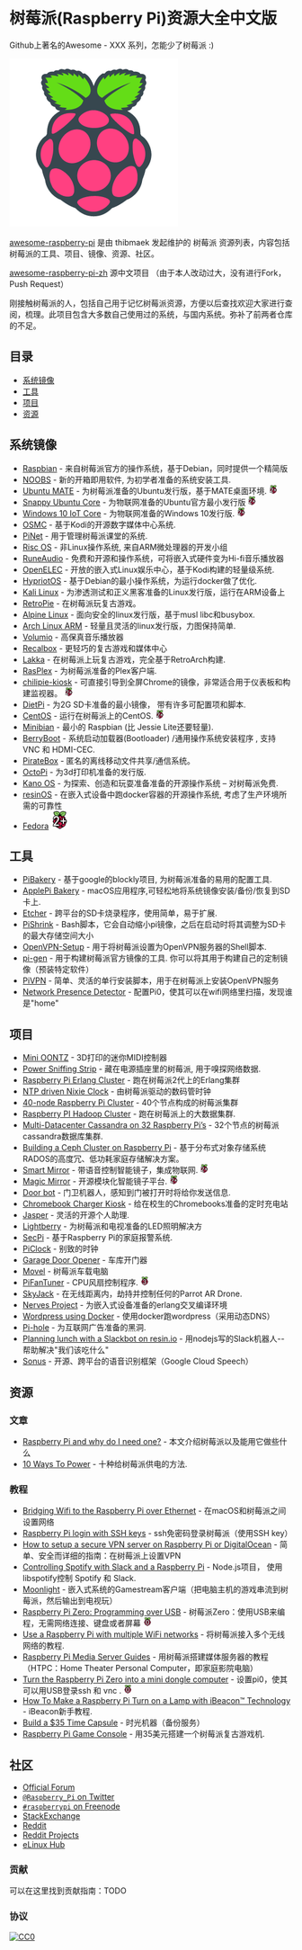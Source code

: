 #  树莓派(Raspberry Pi)资源大全中文版
Github上著名的Awesome - XXX 系列，怎能少了树莓派 :)

![](/logo.png)

[awesome-raspberry-pi](https://github.com/thibmaek/awesome-raspberry-pi) 是由 thibmaek 发起维护的 树莓派 资源列表，内容包括树莓派的工具、项目、镜像、资源、社区。

[awesome-raspberry-pi-zh](https://github.com/wwj718/awesome-raspberry-pi-zh) 源中文项目 （由于本人改动过大，没有进行Fork，Push Request）

刚接触树莓派的人，包括自己用于记忆树莓派资源，方便以后查找欢迎大家进行查阅，梳理。此项目包含大多数自己使用过的系统，与国内系统。弥补了前两者仓库的不足。

## 目录
*  [系统镜像](#os-images)
*  [工具](#tools)
*  [项目](#projects)
*  [资源](#resources)

<h2 id="os-images">系统镜像</h2>

- [Raspbian](https://www.raspberrypi.org/downloads/raspbian/) - 来自树莓派官方的操作系统，基于Debian，同时提供一个精简版
- [NOOBS](https://www.raspberrypi.org/downloads/noobs/) - 新的开箱即用软件, 为初学者准备的系统安装工具.
- [Ubuntu MATE](https://ubuntu-mate.org/raspberry-pi/) - 为树莓派准备的Ubuntu发行版，基于MATE桌面环境. ![Supports Raspberry Pi 2+](/media/badges/rpi-2+.png)
- [Snappy Ubuntu Core](https://developer.ubuntu.com/en/snappy/start/raspberry-pi-2/) - 为物联网准备的Ubuntu官方最小发行版 ![Supports Raspberry Pi 2+](/media/badges/rpi-2+.png)
- [Windows 10 IoT Core](https://developer.microsoft.com/nl-nl/windows/iot/Downloads.htm) - 为物联网准备的Windows 10发行版. ![Supports Raspberry Pi 2+](/media/badges/rpi-2+.png)
- [OSMC](https://osmc.tv/) - 基于Kodi的开源数字媒体中心系统.
- [PiNet](http://pinet.org.uk/) - 用于管理树莓派课堂的系统.
- [Risc OS](https://www.riscosopen.org/content/downloads/raspberry-pi) - 非Linux操作系统, 来自ARM微处理器的开发小组
- [RuneAudio](http://www.runeaudio.com/) - 免费和开源和操作系统，可将嵌入式硬件变为Hi-fi音乐播放器
- [OpenELEC](http://openelec.tv/) - 开放的嵌入式Linux娱乐中心，基于Kodi构建的轻量级系统.
- [HypriotOS](http://blog.hypriot.com/about/) - 基于Debian的最小操作系统，为运行docker做了优化.
- [Kali Linux](https://www.offensive-security.com/kali-linux-arm-images/) -  为渗透测试和正义黑客准备的Linux发行版，运行在ARM设备上
- [RetroPie](https://retropie.org.uk/) - 在树莓派玩复古游戏。
- [Alpine Linux](https://wiki.alpinelinux.org/wiki/Raspberry_Pi) - 面向安全的linux发行版，基于musl libc和busybox.
- [Arch Linux ARM](https://archlinuxarm.org/) - 轻量且灵活的linux发行版，力图保持简单.
- [Volumio](https://volumio.org/) - 高保真音乐播放器
- [Recalbox](https://www.recalbox.com) - 更轻巧的复古游戏和媒体中心
- [Lakka](http://lakka.tv) - 在树莓派上玩复古游戏，完全基于RetroArch构建.
- [RasPlex](http://www.rasplex.com/) - 为树莓派准备的Plex客户端.
- [chilipie-kiosk](https://github.com/futurice/chilipie-kiosk) - 可直接引导到全屏Chrome的镜像，非常适合用于仪表板和构建监视器。 ![Supports Raspberry Pi 2+](/media/badges/rpi-2+.png)
- [DietPi](https://github.com/Fourdee/DietPi) -  为2G SD卡准备的最小镜像， 带有许多可配置项和脚本.
- [CentOS](https://wiki.centos.org/SpecialInterestGroup/AltArch/Arm32/RaspberryPi3) - 运行在树莓派上的CentOS. ![Supports Raspberry Pi 2+](/media/badges/rpi-2+.png)
- [Minibian](https://minibianpi.wordpress.com/) - 最小的 Raspbian (比 Jessie Lite还要轻量).
- [BerryBoot](http://www.berryterminal.com/doku.php/berryboot) - 系统启动加载器(Bootloader) /通用操作系统安装程序 , 支持 VNC 和 HDMI-CEC.
- [PirateBox](https://piratebox.cc/raspberry_pi:diy) - 匿名的离线移动文件共享/通信系统。
- [OctoPi](https://octopi.octoprint.org/) - 为3d打印机准备的发行版.
- [Kano OS](http://developers.kano.me/downloads/) - 为探索、创造和玩耍准备准备的开源操作系统 – 对树莓派免费.
- [resinOS](https://resinos.io) - 在嵌入式设备中跑docker容器的开源操作系统, 考虑了生产环境所需的可靠性
- [Fedora](https://fedoraproject.org/wiki/Raspberry_Pi#Preparing_the_SD_card) ![Supports Raspberry Pi 2+](/media/badges/rpi-2+-32px.png)


<h2 id="tools">工具</h2>

- [PiBakery](http://www.pibakery.org/) - 基于google的blockly项目, 为树莓派准备的易用的配置工具.
- [ApplePi Bakery](http://www.tweaking4all.com/software/macosx-software/macosx-apple-pi-baker/)  - macOS应用程序,可轻松地将系统镜像安装/备份/恢复到SD卡上.
- [Etcher](https://www.etcher.io/) - 跨平台的SD卡烧录程序，使用简单，易于扩展.
- [PiShrink](https://github.com/Drewsif/PiShrink/) - Bash脚本，它会自动缩小pi镜像，之后在启动时将其调整为SD卡的最大存储空间大小
- [OpenVPN-Setup](https://github.com/StarshipEngineer/OpenVPN-Setup) - 用于将树莓派设置为OpenVPN服务器的Shell脚本.
- [pi-gen](https://github.com/RPi-Distro/pi-gen) - 用于构建树莓派官方镜像的工具. 你可以将其用于构建自己的定制镜像（预装特定软件）
- [PiVPN](http://www.pivpn.io/) - 简单、灵活的单行安装脚本，用于在树莓派上安装OpenVPN服务
- [Network Presence Detector](https://github.com/initialstate/pi-sensor-free-presence-detector/wiki) - 配置Pi0，使其可以在wifi网络里扫描，发现谁是"home"

<h2 id="projects">项目</h2>

- [Mini OONTZ](https://cdn-learn.adafruit.com/downloads/pdf/mini-oontz-3d-printed-midi-controller.pdf) - 3D打印的迷你MIDI控制器
- [Power Sniffing Strip](https://gnurds.com/index.php/2012/10/02/raspberry-pi-power-strip/) - 藏在电源插座里的树莓派, 用于嗅探网络数据.
- [Raspberry Pi Erlang Cluster](https://medium.com/@pieterjan_m/erlang-pi2-arm-cluster-vs-xeon-vm-40871d35d356#.bpao66cm8) - 跑在树莓派2代上的Erlang集群
- [NTP driven Nixie Clock](http://www.mjoldfield.com/atelier/2012/08/ntp-nixie.html) - 由树莓派驱动的数码管时钟
- [40-node Raspberry Pi Cluster](http://hackaday.com/2014/02/17/40-node-raspi-cluster/) - 40个节点构成的树莓派集群
- [Raspberry PI Hadoop Cluster](http://www.widriksson.com/raspberry-pi-hadoop-cluster/) - 跑在树莓派上的大数据集群.
- [Multi-Datacenter Cassandra on 32 Raspberry Pi’s](http://www.datastax.com/dev/blog/32-node-raspberry-pi-cassandra-cluster) - 32个节点的树莓派cassandra数据库集群.
- [Building a Ceph Cluster on Raspberry Pi](http://bryanapperson.com/blog/the-definitive-guide-ceph-cluster-on-raspberry-pi/) - 基于分布式对象存储系统RADOS的高度冗、低功耗家庭存储解决方案。
- [Smart Mirror](https://github.com/evancohen/smart-mirror) - 带语音控制智能镜子，集成物联网. ![Supports Raspberry Pi 2+](/media/badges/rpi-2+.png)
- [Magic Mirror](http://magicmirror.builders) - 开源模块化智能镜子平台. ![Supports Raspberry Pi 2+](/media/badges/rpi-2+.png)
- [Door bot](https://blog.haschek.at/post/f31aa) - 门卫机器人，感知到门被打开时将给你发送信息.
- [Chromebook Charger Kiosk](https://www.reddit.com/r/raspberry_pi/comments/53nj1z/chromebook_charger_kiosk_last_minute_charge_for/) - 给在校生的Chromebooks准备的定时充电站
- [Jasper](https://jasperproject.github.io/) - 灵活的开源个人助理.
- [Lightberry](https://lightberry.eu) - 为树莓派和电视准备的LED照明解决方
- [SecPi](https://github.com/SecPi/SecPi) - 基于Raspberry Pi的家庭报警系统.
- [PiClock](https://github.com/n0bel/PiClock) - 别致的时钟
- [Garage Door Opener](https://github.com/benjefferies/gogo-garage-opener) - 车库开门器
- [Movel](https://github.com/stevelacy/movel) - 树莓派车载电脑
- [PiFanTuner](https://github.com/winkidney/PIFanTuner) - CPU风扇控制程序. ![Supports Raspberry Pi 3](/media/badges/rpi-3.png)
- [SkyJack](https://samy.pl/skyjack/) - 在无线距离内，劫持并控制任何的Parrot AR Drone.
- [Nerves Project](https://github.com/nerves-project) - 为嵌入式设备准备的erlang交叉编译环境
- [Wordpress using Docker](https://github.com/rothgar/rpi-wordpress) - 使用docker跑wordpress（采用动态DNS）
- [Pi-hole](https://pi-hole.net/) - 为互联网广告准备的黑洞.
- [Planning lunch with a Slackbot on resin.io](https://resin.io/blog/planning-lunch-with-a-slackbot-on-resin-io/) - 用nodejs写的Slack机器人-- 帮助解决"我们该吃什么"
- [Sonus](https://github.com/evancohen/sonus) - 开源、跨平台的语音识别框架（Google Cloud Speech）

<h2 id="resources">资源</h2>

### 文章
- [Raspberry Pi and why do I need one?](https://www.liquidlight.co.uk/blog/article/raspberry-pi-what-is-it-and-why-do-i-need-one/) - 本文介绍树莓派以及能用它做些什么
- [10 Ways To Power](https://raspberrypi.about.com/od/Power/tp/10-Ways-to-Power-your-Raspberry-Pi.htm) - 十种给树莓派供电的方法.

### 教程
- [Bridging Wifi to the Raspberry Pi over Ethernet](https://blog.thibmaekelbergh.be/2015/02/16/bridging-wifi-to-the-raspberry-pi-over-ethernet.html) - 在macOS和树莓派之间设置网络
- [Raspberry Pi login with SSH keys](https://blog.thibmaekelbergh.be/2015/05/07/raspberry-pi-login-with-ssh-keys.html) - ssh免密码登录树莓派（使用SSH key）
- [How to setup a secure VPN server on Raspberry Pi or DigitalOcean](http://blog.hsp.dk/how-to-setup-vpn-server-on-raspberry-pi-or-digitalocean/) - 简单、安全而详细的指南：在树莓派上设置VPN
- [Controlling Spotify with Slack and a Raspberry Pi](https://thesocietea.org/2016/03/controlling-spotify-with-slack-and-a-raspberry-pi/) - Node.js项目， 使用libspotify控制 Spotify 和 Slack.
- [Moonlight](https://github.com/irtimmer/moonlight-embedded) - 嵌入式系统的Gamestream客户端（把电脑主机的游戏串流到树莓派，然后输出到电视玩）
- [Raspberry Pi Zero: Programming over USB](http://blog.gbaman.info/?p=791) - 树莓派Zero：使用USB来编程，无需网络连接、键盘或者屏幕 ![Supports Raspberry Pi Zero](/media/badges/rpi-0.png)
- [Use a Raspberry Pi with multiple WiFi networks](https://www.mikestreety.co.uk/blog/use-a-raspberry-pi-with-multiple-wifi-networks) - 将树莓派接入多个无线网络的教程.
- [Raspberry Pi Media Server Guides](http://www.htpcguides.com/category/raspberry-pi/) - 用树莓派搭建媒体服务器的教程（HTPC：Home Theater Personal Computer，即家庭影院电脑）
- [Turn the Raspberry Pi Zero into a mini dongle computer](http://n-o-d-e.net/post/150780207431/turn-the-raspberry-pi-zero-into-a-mini-dongle) - 设置pi0，使其可以用USB登录ssh 和 vnc . ![Supports Raspberry Pi Zero](/media/badges/rpi-0.png)
- [How To Make a Raspberry Pi Turn on a Lamp with iBeacon™ Technology](http://developer.radiusnetworks.com/2014/04/27/how-to-make-a-raspberry-pi-turn-on-a-lamp-with-an-ibeacon.html) - iBeacon新手教程.
- [Build a $35 Time Capsule](https://raymii.org/s/articles/Build_a_35_dollar_Time_Capsule_-_Raspberry_Pi_Time_Machine.html) - 时光机器（备份服务）
- [Raspberry Pi Game Console](https://lifehacker.com/how-to-turn-your-raspberry-pi-into-a-retro-game-console-498561192) - 用35美元搭建一个树莓派复古游戏机.


## 社区
- [Official Forum](https://www.raspberrypi.org/forums/)
- [`@Raspberry_Pi` on Twitter](https://twitter.com/Raspberry_Pi)
- [`#raspberrypi` on Freenode](https://webchat.freenode.net/?channels=%23raspberrypi)
- [StackExchange](https://raspberrypi.stackexchange.com/)
- [Reddit](https://www.reddit.com/r/raspberry_pi)
- [Reddit Projects](https://www.reddit.com/r/RASPBERRY_PI_PROJECTS)
- [eLinux Hub](http://elinux.org/RPi_Hub)


### 贡献
可以在这里找到贡献指南：TODO


### 协议
[![CC0](http://mirrors.creativecommons.org/presskit/buttons/88x31/svg/cc-zero.svg)](https://creativecommons.org/publicdomain/zero/1.0/)
